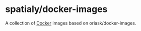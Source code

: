 # spatialy/docker-images

A collection of [Docker](https://www.docker.com/) images based on oriask/docker-images.
